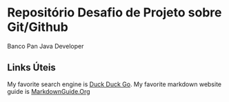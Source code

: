 # Repositório Desafio de Projeto sobre Git/Github
Banco Pan Java Developer

## Links Úteis
My favorite search engine is [Duck Duck Go](https://duckduckgo.com).
My favorite markdown website guide is [MarkdownGuide.Org](https://markdownguide.org/basic-syntax/)


